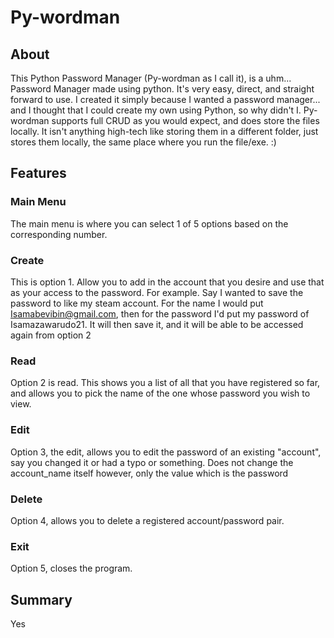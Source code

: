 # Py-wordman

## About
This Python Password Manager (Py-wordman as I call it), is a uhm... Password Manager made using python. It's very easy, direct, and straight forward to use. I created it simply because I wanted a password manager... and I thought that I could create my own using Python, so why didn't I. Py-wordman supports full CRUD as you would expect, and does store the files locally. It isn't anything high-tech like storing them in a different folder, just stores them locally, the same place where you run the file/exe. :)

## Features
### Main Menu
The main menu is where you can select 1 of 5 options based on the corresponding number.

### Create
This is option 1. Allow you to add in the account that you desire and use that as your access to the password. For example. Say I wanted to save the password to like my steam account. For the name I would put Isamabevibin@gmail.com, then for the password I'd put my password of Isamazawarudo21. It will then save it, and it will be able to be accessed again from option 2

### Read
Option 2 is read. This shows you a list of all that you have registered so far, and allows you to pick the name of the one whose password you wish to view.

### Edit
Option 3, the edit, allows you to edit the password of an existing "account", say you changed it or had a typo or something. Does not change the account_name itself however, only the value which is the password

### Delete
Option 4, allows you to delete a registered account/password pair.

### Exit
Option 5, closes the program.

## Summary
Yes